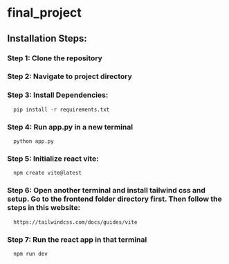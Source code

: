 # final_project

## Installation Steps:

### Step 1: Clone the repository

### Step 2: Navigate to project directory

### Step 3: Install Dependencies:
      pip install -r requirements.txt
### Step 4: Run app.py in a new terminal
      python app.py
### Step 5: Initialize react vite:
      npm create vite@latest
### Step 6: Open another terminal and install tailwind css and setup. Go to the frontend folder directory first. Then follow the steps in this website:
      https://tailwindcss.com/docs/guides/vite
### Step 7: Run the react app in that terminal
      npm run dev
